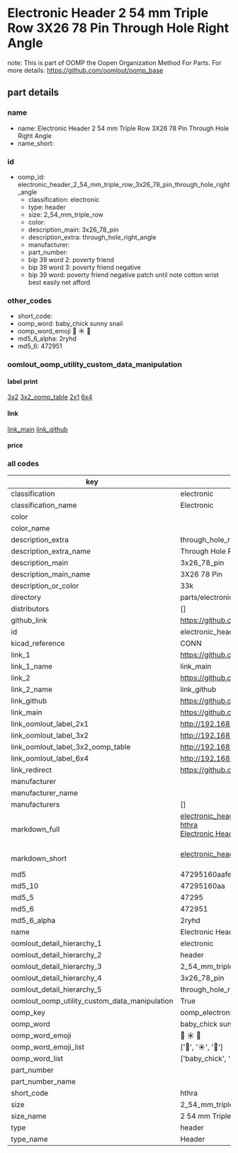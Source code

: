 # Electronic Header 2 54 mm Triple Row 3X26 78 Pin Through Hole Right Angle  

note: This is part of OOMP the Oopen Organization Method For Parts. For more details: https://github.com/oomlout/oomp_base

##  part details
  







### name
* name: Electronic Header 2 54 mm Triple Row 3X26 78 Pin Through Hole Right Angle
* name_short: 
### id
* oomp_id: electronic_header_2_54_mm_triple_row_3x26_78_pin_through_hole_right_angle
  * classification: electronic
  * type: header
  * size: 2_54_mm_triple_row
  * color: 
  * description_main: 3x26_78_pin
  * description_extra: through_hole_right_angle
  * manufacturer: 
  * part_number: 
  * bip 39 word 2: poverty friend
  * bip 39 word 3: poverty friend negative
  * bip 39 word: poverty friend negative patch until note cotton wrist best easily net afford

### other_codes
* short_code: 
* oomp_word: baby_chick sunny snail
* oomp_word_emoji :baby_chick: :sunny: :snail:
* md5_6_alpha: 2ryhd
* md5_6: 472951






### oomlout_oomp_utility_custom_data_manipulation
#### label print
[3x2](http://192.168.1.245:1112/?label=oomp%202ryhd)
[3x2_oomp_table](http://192.168.1.108:1112/?label=oomp%202ryhd)
[2x1](http://192.168.1.242:1112/?label=oomp%202ryhd)
[6x4](http://192.168.1.55:1112/?label=oomp%202ryhd)    

#### link

[link_main](https://github.com/oomlout/oomlout_oomp_version_1_messy/tree/main/parts/electronic_header_2_54_mm_triple_row_3x26_78_pin_through_hole_right_angle) [link_github](https://github.com/oomlout/oomlout_oomp_version_1_messy/tree/main/parts/electronic_header_2_54_mm_triple_row_3x26_78_pin_through_hole_right_angle)                             

#### price







### all codes 
| key | value |  
| --- | --- |  
| classification | electronic |  
| classification_name | Electronic |  
| color |  |  
| color_name |  |  
| description_extra | through_hole_right_angle |  
| description_extra_name | Through Hole Right Angle |  
| description_main | 3x26_78_pin |  
| description_main_name | 3X26 78 Pin |  
| description_or_color | 33k |  
| directory | parts/electronic_header_2_54_mm_triple_row_3x26_78_pin_through_hole_right_angle |  
| distributors | [] |  
| github_link | https://github.com/oomlout/oomlout_oomp_part_src/tree/main/parts/electronic_header_2_54_mm_triple_row_3x26_78_pin_through_hole_right_angle |  
| id | electronic_header_2_54_mm_triple_row_3x26_78_pin_through_hole_right_angle |  
| kicad_reference | CONN |  
| link_1 | https://github.com/oomlout/oomlout_oomp_version_1_messy/tree/main/parts/electronic_header_2_54_mm_triple_row_3x26_78_pin_through_hole_right_angle |  
| link_1_name | link_main |  
| link_2 | https://github.com/oomlout/oomlout_oomp_version_1_messy/tree/main/parts/electronic_header_2_54_mm_triple_row_3x26_78_pin_through_hole_right_angle |  
| link_2_name | link_github |  
| link_github | https://github.com/oomlout/oomlout_oomp_version_1_messy/tree/main/parts/electronic_header_2_54_mm_triple_row_3x26_78_pin_through_hole_right_angle |  
| link_main | https://github.com/oomlout/oomlout_oomp_version_1_messy/tree/main/parts/electronic_header_2_54_mm_triple_row_3x26_78_pin_through_hole_right_angle |  
| link_oomlout_label_2x1 | http://192.168.1.242:1112/?label=oomp%202ryhd |  
| link_oomlout_label_3x2 | http://192.168.1.245:1112/?label=oomp%202ryhd |  
| link_oomlout_label_3x2_oomp_table | http://192.168.1.108:1112/?label=oomp%202ryhd |  
| link_oomlout_label_6x4 | http://192.168.1.55:1112/?label=oomp%202ryhd |  
| link_redirect | https://github.com/oomlout/oomlout_oomp_version_1_messy/tree/main/parts/electronic_header_2_54_mm_triple_row_3x26_78_pin_through_hole_right_angle |  
| manufacturer |  |  
| manufacturer_name |  |  
| manufacturers | [] |  
| markdown_full | [electronic_header_2_54_mm_triple_row_3x26_78_pin_through_hole_right_angle](none)<br>[hthra](none)<br>[Electronic Header 2 54 Mm Triple Row 3X26 78 Pin Through Hole Right Angle](none)<br><br> |  
| markdown_short | [electronic_header_2_54_mm_triple_row_3x26_78_pin_through_hole_right_angle](none)<br><br> |  
| md5 | 47295160aafe661a5af71a0d27d73d48 |  
| md5_10 | 47295160aa |  
| md5_5 | 47295 |  
| md5_6 | 472951 |  
| md5_6_alpha | 2ryhd |  
| name | Electronic Header 2 54 mm Triple Row 3X26 78 Pin Through Hole Right Angle |  
| oomlout_detail_hierarchy_1 | electronic |  
| oomlout_detail_hierarchy_2 | header |  
| oomlout_detail_hierarchy_3 | 2_54_mm_triple_row |  
| oomlout_detail_hierarchy_4 | 3x26_78_pin |  
| oomlout_detail_hierarchy_5 | through_hole_right_angle |  
| oomlout_oomp_utility_custom_data_manipulation | True |  
| oomp_key | oomp_electronic_header_2_54_mm_triple_row_3x26_78_pin_through_hole_right_angle |  
| oomp_word | baby_chick sunny snail |  
| oomp_word_emoji | :baby_chick: :sunny: :snail: |  
| oomp_word_emoji_list | [':baby_chick:', ':sunny:', ':snail:'] |  
| oomp_word_list | ['baby_chick', 'sunny', 'snail'] |  
| part_number |  |  
| part_number_name |  |  
| short_code | hthra |  
| size | 2_54_mm_triple_row |  
| size_name | 2 54 mm Triple Row |  
| type | header |  
| type_name | Header |  
